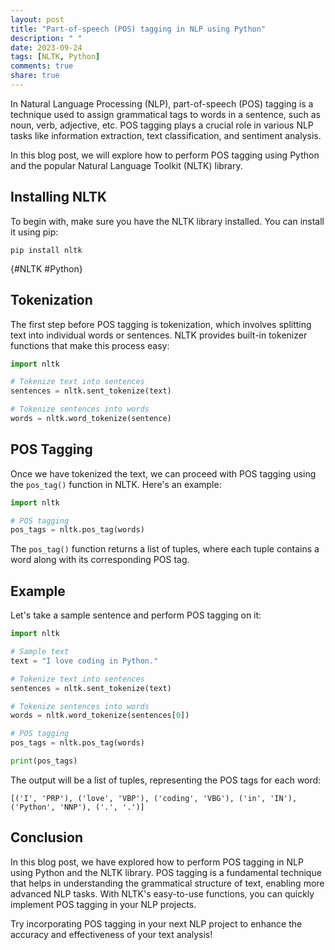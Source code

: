 ```yaml
---
layout: post
title: "Part-of-speech (POS) tagging in NLP using Python"
description: " "
date: 2023-09-24
tags: [NLTK, Python]
comments: true
share: true
---
```


In Natural Language Processing (NLP), part-of-speech (POS) tagging is a technique used to assign grammatical tags to words in a sentence, such as noun, verb, adjective, etc. POS tagging plays a crucial role in various NLP tasks like information extraction, text classification, and sentiment analysis.

In this blog post, we will explore how to perform POS tagging using Python and the popular Natural Language Toolkit (NLTK) library.

## Installing NLTK

To begin with, make sure you have the NLTK library installed. You can install it using pip:

```
pip install nltk
```
{<hashtags>#NLTK #Python}

## Tokenization

The first step before POS tagging is tokenization, which involves splitting text into individual words or sentences. NLTK provides built-in tokenizer functions that make this process easy:

```python
import nltk

# Tokenize text into sentences
sentences = nltk.sent_tokenize(text)

# Tokenize sentences into words
words = nltk.word_tokenize(sentence)
```

## POS Tagging

Once we have tokenized the text, we can proceed with POS tagging using the `pos_tag()` function in NLTK. Here's an example:

```python
import nltk

# POS tagging
pos_tags = nltk.pos_tag(words)
```

The `pos_tag()` function returns a list of tuples, where each tuple contains a word along with its corresponding POS tag.

## Example

Let's take a sample sentence and perform POS tagging on it:

```python
import nltk

# Sample text
text = "I love coding in Python."

# Tokenize text into sentences
sentences = nltk.sent_tokenize(text)

# Tokenize sentences into words
words = nltk.word_tokenize(sentences[0])

# POS tagging
pos_tags = nltk.pos_tag(words)

print(pos_tags)
```

The output will be a list of tuples, representing the POS tags for each word:

```
[('I', 'PRP'), ('love', 'VBP'), ('coding', 'VBG'), ('in', 'IN'), ('Python', 'NNP'), ('.', '.')]
```

## Conclusion

In this blog post, we have explored how to perform POS tagging in NLP using Python and the NLTK library. POS tagging is a fundamental technique that helps in understanding the grammatical structure of text, enabling more advanced NLP tasks. With NLTK's easy-to-use functions, you can quickly implement POS tagging in your NLP projects.

Try incorporating POS tagging in your next NLP project to enhance the accuracy and effectiveness of your text analysis!